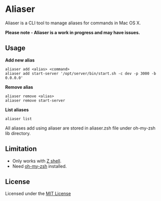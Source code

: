 # Aliaser

Aliaser is a CLI tool to manage aliases for commands in Mac OS X.

**Please note - Aliaser is a work in progress and may have issues.**

## Usage

**Add new alias**

```
aliaser add <alias> <command>
aliaser add start-server '/opt/server/bin/start.sh -c dev -p 3000 -b 0.0.0.0'
```

**Remove alias**

```
aliaser remove <alias>
aliaser remove start-server
```
**List aliases**

```
aliaser list
```

All aliases add using aliaser are stored in aliaser.zsh file under oh-my-zsh lib directory.

## Limitation

* Only works with [Z shell](http://www.zsh.org/).
* Need [oh-my-zsh](https://github.com/robbyrussell/oh-my-zsh) installed.

## License

Licensed under the [MIT License](http://opensource.org/licenses/MIT)
